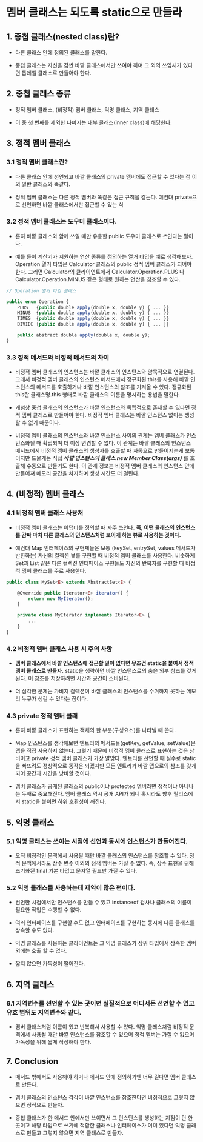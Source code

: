 # 멤버 클래스는 되도록 static으로 만들라

## 1. 중첩 클래스(nested class)란?

- 다른 클래스 안에 정의된 클래스를 말한다.

- 중첩 클래스는 자신을 감싼 바깥 클래스에서만 쓰여야 하며 그 외의 쓰임새가 있다면 톱레벨 클래스로 만들어야 한다.

## 2. 중첩 클래스 종류

- 정적 멤버 클래스, (비정적) 멤버 클래스, 익명 클래스, 지역 클래스

- 이 중 첫 번째를 제외한 나머지는 내부 클래스(inner class)에 해댱한다.

## 3. 정적 멤버 클래스

### 3.1 정적 멤버 클래스란? 

- 다른 클래스 안에 선언되고 바깥 클래스의 private 멤버에도 접근할 수 있다는 점 이외 일반 클래스와 똑같다.

- 정적 멤버 클래스는 다른 정적 멤버와 똑같은 접근 규칙을 같는다. 예컨대 private으로 선언하면 바깥 클래스에서만 접근할 수 있는 식

### 3.2 정적 멤버 클래스는 도우미 클래스이다.

- 흔히 바깥 클래스와 함께 쓰일 때만 유용한 public 도우미 클래스로 쓰인다는 말이다.

- 예를 들어 계산기가 지원하는 연산 종류를 정의하는 열거 타입을 예로 생각해보자. Operation 열거 타입은 Calculator 클래스의 public 정적 멤버 클래스가 되어야 한다. 그러면 Calculator의 클라이언트에서 Calculator.Operation.PLUS 나 Calculator.Operation.MINUS 같은 형태로 원하는 연산을 참조할 수 있다.

```js
// Operation 열거 타입 클래스

public enum Operation {
    PLUS   {public double apply(double x, double y) { ... }}
    MINUS  {public double apply(double x, double y) { ... }}
    TIMES  {public double apply(double x, double y) { ... }}
    DIVIDE {public double apply(double x, double y) { ... }}

    public abstract double apply(double x, double y);
}
```

### 3.3 정적 메서드와 비정적 메서드의 차이

- 비정적 멤버 클래스의 인스턴스는 바깥 클래스의 인스턴스와 암묵적으로 연결된다. 그래서 비정적 멤버 클래스의 인스턴스 메서드에서 정규화된 this를 사용해 바깥 인스턴스의 메서드를 호출하거나 바깥 인스턴스의 참조를 가져올 수 있다. 정규화된 this란 클래스명.this 형태로 바깥 클래스의 이름을 명시하는 용법을 말한다.

- 개념상 중첩 클래스의 인스턴스가 바깥 인스턴스와 독립적으로 존재할 수 있다면 정적 멤버 클래스로 만들어야 한다. 비정적 멤버 클래스는 바깥 인스턴스 없이는 생성할 수 없기 때문이다.

- 비정적 멤버 클래스의 인스턴스와 바깥 인스턴스 사이의 관계는 멤버 클래스가 인스턴스화될 때 확립되며 더 이상 변경할 수 없다. 이 관계는 바깥 클래스의 인스턴스 메서드에서 비정적 멤버 클래스의 생성자를 호출할 때 자동으로 만들어지는게 보통이지만 드물게는 직접 ***바깥 인스턴스의 클래스.new Member Class(args)*** 를 호출해 수동으로 만들기도 한다. 이 관계 정보는 비정적 멤버 클래스의 인스턴스 안에 만들어져 메모리 공간을 차지하며 생성 시간도 더 걸린다.

## 4. (비정적) 멤버 클래스 

### 4.1 비정적 멤버 클래스 사용처

- 비정적 멤버 클래스는 어댑터를 정의할 때 자주 쓰인다. **즉, 어떤 클래스의 인스턴스를 감싸 마치 다른 클래스의 인스턴스처럼 보이게 하는 뷰로 사용하는 것이다.**

- 예컨대 Map 인터페이스의 구현체들은 보통 (keySet, entrySet, values 메서드가 반환하는) 자신의 컬렉션 뷰를 구현할 때 비정적 멤버 클래스를 사용한다. 비슷하게 Set과 List 같은 다른 컬렉션 인터페이스 구현들도 자신의 반복자를 구현할 때 비정적 멤버 클래스를 주로 사용한다.

```js
public class MySet<E> extends AbstractSet<E> {

    @Override public Iterator<E> iterator() {
        return new MyIterator();
    }

    private class MyIterator implements Iterator<E> {
        ...
    }
}
```

### 4.2 비정적 멤버 클래스 사용 시 주의 사항

- **멤버 클래스에서 바깥 인스턴스에 접근할 일이 없다면 무조건 static을 붙여서 정적 멤버 클래스로 만들자.** static을 생략하면 바깥 인스턴스로의 숨은 외부 참조를 갖게 된다. 이 참조를 저장하려면 시간과 공간이 소비된다.

- 더 심각한 문제는 가비지 컬렉션이 바깥 클래스의 인스턴스를 수거하지 못하는 메모리 누구가 생길 수 있다는 점이다.

### 4.3 private 정적 멤버 클래

- 흔히 바깥 클래스가 표현하는 객체의 한 부분(구성요소)를 나타낼 때 쓴다.

- Map 인스턴스를 생각해보면 엔트리의 메서드들(getKey, getValue, setValue)은 맵을 직접 사용하지 않는다. 그렇기 때문에 비정적 멤버 클래스로 표현하는 것은 낭비이고 private 정적 멤버 클래스가 가장 알맞다. 엔트리를 선언할 때 실수로 static을 빠뜨려도 정상적으로 동작은 되겠지만 모든 엔트리가 바깥 맵으로의 참조를 갖게 되어 공간과 시간을 낭비할 것이다.

- 멤버 클래스가 공개된 클래스의 public이냐 protected 멤버라면 정적이냐 아니나는 두배로 중요해진다. 멤버 클래스 역시 공개 API가 되니 혹시라도 향후 릴리스에서 static을 붙이면 하위 호환성이 깨진다.


## 5. 익명 클래스

### 5.1 익명 클래스는 쓰이는 시점에 선언과 동시에 인스턴스가 만들어진다.

- 오직 비정적인 문맥에서 사용될 때만 바깥 클래스의 인스턴스를 참조할 수 있다. 정적 문맥에서라도 상수 변수 이외의 정적 멤버는 가질 수 없다. 즉, 상수 표현을 위해 초기화된 final 기본 타입고 문자열 필드만 가질 수 있다.

### 5.2 익명 클래스를 사용하는데 제약이 많은 편이다.

- 선언한 시점에서만 인스턴스를 만들 수 있고 instanceof 검사나 클래스의 이름이 필요한 작업은 수행할 수 없다.

- 여러 인터페이스를 구현할 수도 없고 인터페이스를 구현하는 동시에 다른 클래스를 상속할 수도 없다.

- 익명 클래스를 사용하는 클라이언트는 그 익명 클래스가 상위 타입에서 상속한 멤버 외에는 호출 할 수 없다.

- 짧지 않으면 가독성이 떨어진다.

## 6. 지역 클래스

### 6.1 지역변수를 선언할 수 있는 곳이면 실질적으로 어디서든 선언할 수 있고 유효 범위도 지역변수와 같다.

- 멤버 클래스처럼 이름이 있고 반복해서 사용할 수 있다. 익명 클래스처럼 비정적 문맥에서 사용될 때만 바깥 인스턴스를 참조할 수 있으며 정적 멤버는 가질 수 없으며 가독성을 위해 짧게 작성해야 한다.


## 7. Conclusion

- 메서드 밖에서도 사용해야 하거나 메서드 안에 정의하기엔 너무 길다면 멤버 클래스로 만든다.

- 멤버 클래스의 인스턴스 각각이 바깥 인스턴스를 참조한다면 비정적으로 그렇지 않으면 정적으로 만들자.

- 중첩 클래스가 한 메서드 안에서만 쓰이면서 그 인스턴스를 생성하는 지점이 단 한 곳이고 해당 타입으로 쓰기에 적합한 클래스나 인터페이스가 이미 있다면 익명 클래스로 만들고 그렇지 않으면 지역 클래스로 만들자.
